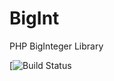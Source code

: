 # BigInt
PHP BigInteger Library

[![Build Status](https://travis-ci.com/jeins/BigInt.svg?token=rttgFb3aYHb2tsyHHvW6&branch=master)
